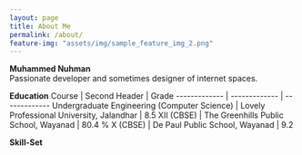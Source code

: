 ```yaml
---
layout: page
title: About Me
permalink: /about/
feature-img: "assets/img/sample_feature_img_2.png"
---
```


**Muhammed Nuhman**  
Passionate developer and sometimes designer of internet spaces. 
  
**Education**
Course  | Second Header  | Grade
------------- | ------------- | ------------- 
Undergraduate Engineering (Computer Science)  | Lovely Professional University, Jalandhar | 8.5
XII (CBSE)  | The Greenhills Public School, Wayanad | 80.4 %
X (CBSE)  |  De Paul Public School, Wayanad | 9.2  
  
  
**Skill-Set**  
